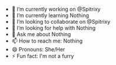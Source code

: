 - 🔭 I’m currently working on @Spitrixy
- 🌱 I’m currently learning Nothing
- 👯 I’m looking to collaborate on @Spitrixy
- 🤔 I’m looking for help with Nothing
- 💬 Ask me about Nothing
- 📫 How to reach me: Nothing
- 😄 Pronouns: She/Her
- ⚡ Fun fact: I'm not a furry

